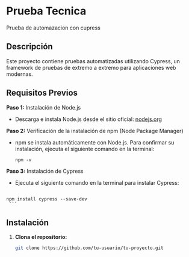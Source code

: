 # Prueba Tecnica 

Prueba de automazacion con cupress

## Descripción

Este proyecto contiene pruebas automatizadas utilizando Cypress, un framework de pruebas de extremo a extremo para aplicaciones web modernas.

## Requisitos Previos

**Paso 1:** Instalación de Node.js
   - Descarga e instala Node.js desde el sitio oficial: [nodejs.org](https://nodejs.org/)

**Paso 2:** Verificación de la instalación de npm (Node Package Manager)
   - npm se instala automáticamente con Node.js. Para confirmar su instalación, ejecuta el siguiente comando en la terminal:
     ```
     npm -v
     ```

**Paso 3:** Instalación de Cypress
   - Ejecuta el siguiente comando en la terminal para instalar Cypress:
     ```
    npm install cypress --save-dev
     ```



## Instalación

1. **Clona el repositorio:**

   ```bash
   git clone https://github.com/tu-usuario/tu-proyecto.git
